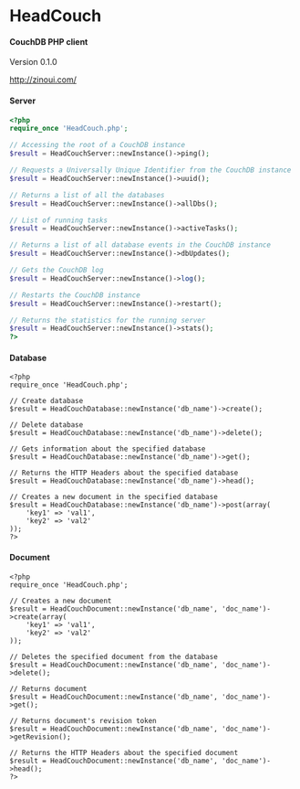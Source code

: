 # HeadCouch

#### CouchDB PHP client

Version 0.1.0

http://zinoui.com/

#### Server
```php
<?php
require_once 'HeadCouch.php';

// Accessing the root of a CouchDB instance
$result = HeadCouchServer::newInstance()->ping();

// Requests a Universally Unique Identifier from the CouchDB instance
$result = HeadCouchServer::newInstance()->uuid();

// Returns a list of all the databases
$result = HeadCouchServer::newInstance()->allDbs();

// List of running tasks
$result = HeadCouchServer::newInstance()->activeTasks();

// Returns a list of all database events in the CouchDB instance
$result = HeadCouchServer::newInstance()->dbUpdates();

// Gets the CouchDB log
$result = HeadCouchServer::newInstance()->log();

// Restarts the CouchDB instance
$result = HeadCouchServer::newInstance()->restart();

// Returns the statistics for the running server
$result = HeadCouchServer::newInstance()->stats();
?>
```
#### Database
    <?php
    require_once 'HeadCouch.php';
    
    // Create database
    $result = HeadCouchDatabase::newInstance('db_name')->create();

    // Delete database
    $result = HeadCouchDatabase::newInstance('db_name')->delete();

    // Gets information about the specified database
    $result = HeadCouchDatabase::newInstance('db_name')->get();

    // Returns the HTTP Headers about the specified database
    $result = HeadCouchDatabase::newInstance('db_name')->head();

    // Creates a new document in the specified database
    $result = HeadCouchDatabase::newInstance('db_name')->post(array(
        'key1' => 'val1', 
        'key2' => 'val2'
    ));
    ?>

#### Document
    <?php
    require_once 'HeadCouch.php';

    // Creates a new document
    $result = HeadCouchDocument::newInstance('db_name', 'doc_name')->create(array(
        'key1' => 'val1', 
        'key2' => 'val2'
    ));

    // Deletes the specified document from the database
    $result = HeadCouchDocument::newInstance('db_name', 'doc_name')->delete();

    // Returns document
    $result = HeadCouchDocument::newInstance('db_name', 'doc_name')->get();

    // Returns document's revision token
    $result = HeadCouchDocument::newInstance('db_name', 'doc_name')->getRevision();

    // Returns the HTTP Headers about the specified document
    $result = HeadCouchDocument::newInstance('db_name', 'doc_name')->head();
    ?>
